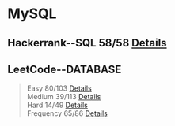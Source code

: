 
# MySQL
## Hackerrank--SQL 58/58 [Details](https://github.com/chongchong6/SQL/tree/master/HackerRank_SQL)
## LeetCode--DATABASE 
> Easy 80/103 [Details](https://github.com/chongchong6/SQL/tree/master/LeetCode/Easy)<br>
> Medium 39/113 [Details](https://github.com/chongchong6/SQL/tree/master/LeetCode/Medium)<br>
> Hard 14/49 [Details](https://github.com/chongchong6/SQL/tree/master/LeetCode/Hard)<br>
> Frequency 65/86 [Details](https://github.com/cc59chong/SQL-Practice/tree/master/LeetCode/Frequency)
